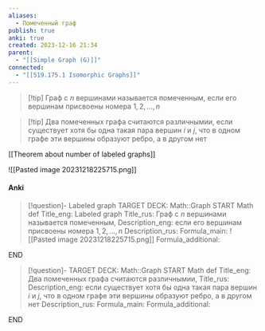 ```yaml
---
aliases:
  - Помеченный граф
publish: true
anki: true
created: 2023-12-16 21:34
parent:
  - "[[Simple Graph (G)]]"
connected:
  - "[[519.175.1 Isomorphic Graphs]]"
---
```


> [!tip] Граф с $n$ вершинами называется помеченным, 
> если его вершинам присвоены номера $1, 2, ..., n$

> [!tip] Два помеченных графа считаются различнымии, 
если существует хотя бы одна такая пара вершин $i$ и $j$, что в одном графе эти вершины образуют ребро, а в другом нет


[[Theorem about number of labeled graphs]]

![[Pasted image 20231218225715.png]]

#### Anki
> [!question]- Labeled graph
TARGET DECK: Math::Graph 
START
Math def
Title_eng: Labeled graph
Title_rus: Граф с $n$ вершинами называется помеченным, 
Description_eng: если его вершинам присвоены номера $1, 2, ..., n$
Description_rus: 
Formula_main: ![[Pasted image 20231218225715.png]]
Formula_additional:
<!--ID: 1705263411201-->
END

> [!question]-
TARGET DECK: Math::Graph 
START
Math def
Title_eng: Два помеченных графа считаются различнымии,
Title_rus: 
Description_eng: если существует хотя бы одна такая пара вершин $i$ и $j$, что в одном графе эти вершины образуют ребро, а в другом нет
Description_rus: 
Formula_main: 
Formula_additional:
<!--ID: 1705263411220-->
END








